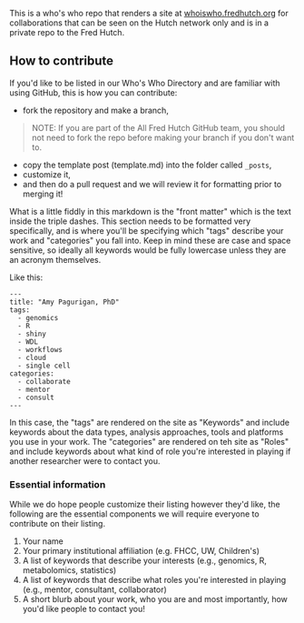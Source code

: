 This is a who's who repo that renders a site at [whoiswho.fredhutch.org](https://whoiswho.fredhutch.org) for collaborations that can be seen on the Hutch network only and is in a private repo to the Fred Hutch.  


## How to contribute

If you'd like to be listed in our Who's Who Directory and are familiar with using GitHub, this is how you can contribute:

- fork the repository and make a branch,
> NOTE: If you are part of the All Fred Hutch GitHub team, you should not need to fork the repo before making your branch if you don't want to.  
- copy the template post (template.md) into the folder called `_posts`, 
- customize it,
- and then do a pull request and we will review it for formatting prior to merging it!

What is a little fiddly in this markdown is the "front matter" which is the text inside the triple dashes.  This section needs to be formatted very specifically, and is where you'll be specifying which "tags" describe your work and "categories" you fall into.  Keep in mind these are case and space sensitive, so ideally all keywords would be fully lowercase unless they are an acronym themselves.  

Like this:

```
---
title: "Amy Pagurigan, PhD"
tags:
  - genomics
  - R
  - shiny
  - WDL
  - workflows
  - cloud
  - single cell
categories: 
  - collaborate
  - mentor
  - consult
---
```

In this case, the "tags" are rendered on the site as "Keywords" and include keywords about the data types, analysis approaches, tools and platforms you use in your work.  The "categories" are rendered on teh site as "Roles" and include keywords about what kind of role you're interested in playing if another researcher were to contact you.  

### Essential information
While we do hope people customize their listing however they'd like, the following are the essential components we will require everyone to contribute on their listing.  

1.  Your name
2.  Your primary institutional affiliation (e.g. FHCC, UW, Children's)
3.  A list of keywords that describe your interests (e.g., genomics, R, metabolomics, statistics)
4.  A list of keywords that describe what roles you're interested in playing (e.g., mentor, consultant, collaborator)
5.  A short blurb about your work, who you are and most importantly, how you'd like people to contact you!

